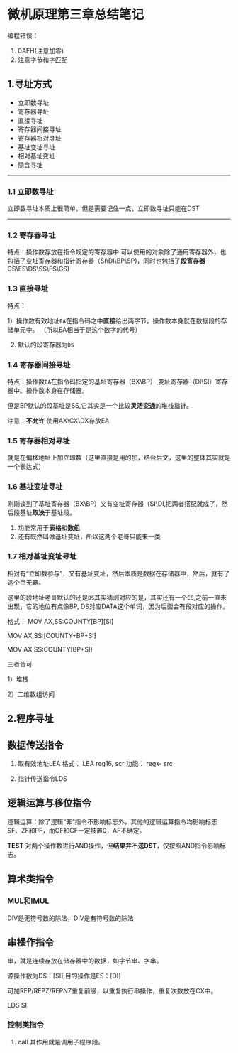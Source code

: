 # 微机原理第三章总结笔记

编程错误：
1. 0AFH(注意加零)
2. 注意字节和字匹配
## 1.寻址方式

- 立即数寻址
- 寄存器寻址
- 直接寻址
- 寄存器间接寻址
- 寄存器相对寻址
- 基址变址寻址
- 相对基址变址
- 隐含寻址


---
### 1.1 立即数寻址
立即数寻址本质上很简单，但是需要记住一点，立即数寻址只能在DST

---

### 1.2 寄存器寻址
特点：操作数存放在指令规定的寄存器中
可以使用的对象除了通用寄存器外，也包括了变址寄存器和指针寄存器（SI\DI\BP\SP)，同时也包括了**段寄存器**CS\ES\DS\SS\FS\GS)

### 1.3 直接寻址

特点：

1）操作数有效地址`EA`在指令码之中**直接**给出两字节，操作数本身就在数据段的存储单元中。
（所以EA相当于是这个数字的代号）

2) 默认的段寄存器为`DS`

### 1.4 寄存器间接寻址

特点：操作数`EA`在指令码指定的基址寄存器（BX\BP）,变址寄存器（DI\SI）寄存器中。操作数本身在存储器。

但是BP默认的段基址是SS,它其实是一个比较**灵活变通**的堆栈指针。

注意：**不允许** 使用AX\CX\DX存放EA

### 1.5 寄存器相对寻址

就是在偏移地址上加立即数（这里直接是用的加，结合后文，这里的整体其实就是一个表达式）

### 1.6 基址变址寻址

刚刚谈到了基址寄存器（BX\BP）又有变址寄存器（SI\DI,把两者搭配就成了，然后段基址**取决**于基址段。

1. 功能常用于**表格**和**数组**
2. 还有既然叫做基址变址，所以这两个老哥只能来一类


### 1.7 相对基址变址寻址

相对有“立即数参与”，又有基址变址，然后本质是数据在存储器中，然后，就有了这个巨无霸。

这里的段地址老哥默认的还是`DS`其实猜测对应的是，其实还有一个`ES`,之前一直未出现，它的地位有点像BP, DS对应DATA这个单词，因为后面会有段对应的操作。

格式： MOV AX,SS:COUNTY[BP][SI]

MOV AX,SS:[COUNTY+BP+SI]

MOV AX,SS:COUNTY[BP+SI]



三者皆可

1）堆栈

2）二维数组访问






## 2.程序寻址



## 数据传送指令
1. 取有效地址LEA
格式： LEA reg16, scr
功能： reg<- src

2. 指针传送指令LDS

## 逻辑运算与移位指令

逻辑运算：除了逻辑“非”指令不影响标志外，其他的逻辑运算指令均影响标志SF、ZF和PF，而OF和CF一定被置0，AF不确定。

**TEST** 对两个操作数进行AND操作，但**结果并不送DST**，仅按照AND指令影响标志。



## 算术类指令

### MUL和IMUL

DIV是无符号数的除法，DIV是有符号数的除法

## 串操作指令

串，就是连续存放在储存器中的数据，如字节串、字串。

源操作数为DS：[SI];目的操作是ES：[DI]

可加REP/REPZ/REPNZ重复前缀，以重复执行串操作，重复次数放在CX中。

LDS SI





### 控制类指令

1. call
其作用就是调用子程序段。


